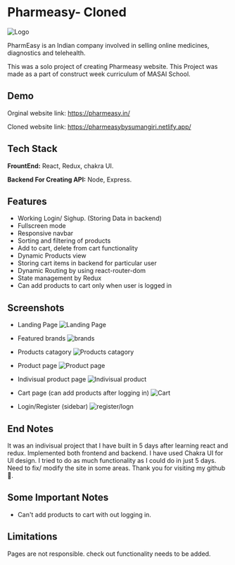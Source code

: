 
# Pharmeasy- Cloned


![Logo](https://upload.wikimedia.org/wikipedia/commons/3/3a/PharmEasy_logo.png)


PharmEasy is an Indian company involved in selling online medicines, diagnostics and telehealth.

This was a solo project of creating Pharmeasy website. This Project was made as a part of construct week curriculum of MASAI School.



## Demo

Orginal website link: https://pharmeasy.in/

Cloned website link:  https://pharmeasybysumangiri.netlify.app/


## Tech Stack

**FrountEnd:** React, Redux, chakra UI.

**Backend For Creating API:** Node, Express.


## Features

- Working Login/ Sighup. (Storing Data in backend)
- Fullscreen mode
- Responsive navbar
- Sorting and filtering of products
- Add to cart, delete from cart functionality
- Dynamic Products view
- Storing cart items in backend for particular user
- Dynamic Routing by using react-router-dom
- State management by Redux
- Can add products to cart only when user is logged in


## Screenshots

- Landing Page
![Landing Page](https://github.com/SumanJK/Pharmeasy_clone/blob/main/screenshots/Screenshot%202022-07-25%20at%204.20.00%20PM.png)

- Featured brands
![brands](https://github.com/SumanJK/Pharmeasy_clone/blob/main/screenshots/Screenshot%202022-07-25%20at%204.20.43%20PM.png)

- Products catagory
![Products catagory](https://github.com/SumanJK/Pharmeasy_clone/blob/main/screenshots/Screenshot%202022-07-25%20at%204.21.44%20PM.png)

- Product page
![Product page](https://github.com/SumanJK/Pharmeasy_clone/blob/main/screenshots/Screenshot%202022-07-25%20at%204.21.55%20PM.png)

- Indivisual product page
![Indivisual product](https://github.com/SumanJK/Pharmeasy_clone/blob/main/screenshots/Screenshot%202022-07-25%20at%204.22.14%20PM.png)

- Cart page (can add products after logging in)
![Cart](https://github.com/SumanJK/Pharmeasy_clone/blob/main/screenshots/Screenshot%202022-07-25%20at%204.23.59%20PM.png)

- Login/Register (sidebar)
![register/logn](https://github.com/SumanJK/Pharmeasy_clone/blob/main/screenshots/Screenshot%202022-07-25%20at%204.24.35%20PM.png)


## End Notes

It was an indivisual project that I have built in 5 days after learning react and redux. Implemented both frontend and backend. I have used Chakra UI for UI design. I tried to do as much functionality as I could do in just 5 days. Need to fix/ modify the site in some areas. Thank you for visiting my github 🤍.








## Some Important Notes

- Can't add products to cart with out logging in. 

## Limitations

Pages are not responsible. check out functionality needs to be added.




